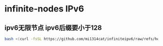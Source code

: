 # infinite-nodes IPv6 
## ipv6无限节点  ipv6后缀要小于128
```bash
bash <(curl -fsSL https://github.com/mi1314cat/infiniteipv6/raw/refs/heads/main/infinite-nodes.sh)
```
